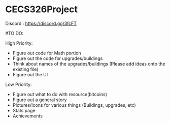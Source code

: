 # CECS326Project

Discord : https://discord.gg/3fcFT


#TO DO:

High Priority:
- Figure out code for Math portion
- Figure out the code for upgrades/buildings
- Think about names of the upgrades/buildings (Please add ideas onto the existing file)
- Figure out the UI


Low Priority:
- Figure out what to do with resource(bitcoins)
- Figure out a general story
- Pictures/Icons for various things (Buildings, upgrades, etc)
- Stats page
- Achievements
